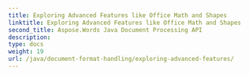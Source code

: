 ```yaml
---
title: Exploring Advanced Features like Office Math and Shapes
linktitle: Exploring Advanced Features like Office Math and Shapes
second_title: Aspose.Words Java Document Processing API
description: 
type: docs
weight: 19
url: /java/document-format-handling/exploring-advanced-features/
---
```

